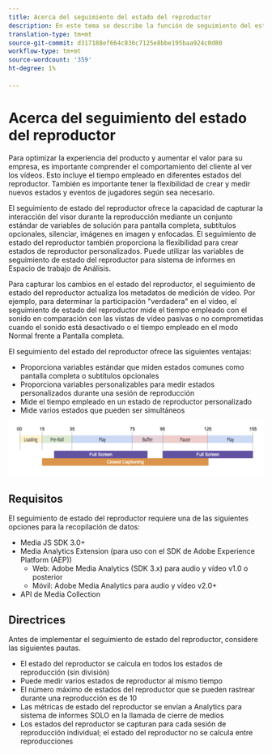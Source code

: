 ```yaml
---
title: Acerca del seguimiento del estado del reproductor
description: En este tema se describe la función de seguimiento del estado del reproductor, que incluye requisitos y guías para implementar y estados del reproductor de sistema de informes.
translation-type: tm+mt
source-git-commit: d317188ef664c836c7125e8bbe195baa924c0d80
workflow-type: tm+mt
source-wordcount: '359'
ht-degree: 1%

---
```



# Acerca del seguimiento del estado del reproductor

Para optimizar la experiencia del producto y aumentar el valor para su empresa, es importante comprender el comportamiento del cliente al ver los vídeos. Esto incluye el tiempo empleado en diferentes estados del reproductor.  También es importante tener la flexibilidad de crear y medir nuevos estados y eventos de jugadores según sea necesario.

El seguimiento de estado del reproductor ofrece la capacidad de capturar la interacción del visor durante la reproducción mediante un conjunto estándar de variables de solución para pantalla completa, subtítulos opcionales, silenciar, imágenes en imagen y enfocadas.  El seguimiento de estado del reproductor también proporciona la flexibilidad para crear estados de reproductor personalizados. Puede utilizar las variables de seguimiento de estado del reproductor para sistema de informes en Espacio de trabajo de Análisis.

Para capturar los cambios en el estado del reproductor, el seguimiento de estado del reproductor actualiza los metadatos de medición de vídeo. Por ejemplo, para determinar la participación &quot;verdadera&quot; en el vídeo, el seguimiento de estado del reproductor mide el tiempo empleado con el sonido en comparación con las vistas de vídeo pasivas o no comprometidas cuando el sonido está desactivado o el tiempo empleado en el modo Normal frente a Pantalla completa.

El seguimiento del estado del reproductor ofrece las siguientes ventajas:

* Proporciona variables estándar que miden estados comunes como pantalla completa o subtítulos opcionales
* Proporciona variables personalizables para medir estados personalizados durante una sesión de reproducción
* Mide el tiempo empleado en un estado de reproductor personalizado
* Mide varios estados que pueden ser simultáneos

![Seguimiento del estado del reproductor](assets/player_state_tracking.png)

## Requisitos

El seguimiento de estado del reproductor requiere una de las siguientes opciones para la recopilación de datos:
* Media JS SDK 3.0+
* Media Analytics Extension (para uso con el SDK de Adobe Experience Platform (AEP))
   * Web: Adobe Media Analytics (SDK 3.x) para audio y vídeo v1.0 o posterior
   * Móvil: Adobe Media Analytics para audio y vídeo v2.0+
* API de Media Collection

## Directrices

Antes de implementar el seguimiento de estado del reproductor, considere las siguientes pautas.

* El estado del reproductor se calcula en todos los estados de reproducción (sin división)
* Puede medir varios estados de reproductor al mismo tiempo
* El número máximo de estados del reproductor que se pueden rastrear durante una reproducción es de 10 
* Las métricas de estado del reproductor se envían a Analytics para sistema de informes SOLO en la llamada de cierre de medios
* Los estados del reproductor se capturan para cada sesión de reproducción individual; el estado del reproductor no se calcula entre reproducciones 
